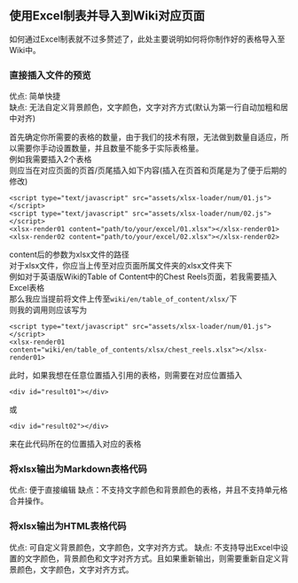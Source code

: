 <h2>使用Excel制表并导入到Wiki对应页面</h2>

如何通过Excel制表就不过多赘述了，此处主要说明如何将你制作好的表格导入至Wiki中。

### 直接插入文件的预览

优点: 简单快捷<br>
缺点: 无法自定义背景颜色，文字颜色，文字对齐方式(默认为第一行自动加粗和居中对齐)

首先确定你所需要的表格的数量，由于我们的技术有限，无法做到数量自适应，所以需要你手动设置数量，并且数量不能多于实际表格量。<br>
例如我需要插入2个表格<br>
则应当在对应页面的页首/页尾插入如下内容(插入在页首和页尾是为了便于后期的修改)

```
<script type="text/javascript" src="assets/xlsx-loader/num/01.js"></script>
<script type="text/javascript" src="assets/xlsx-loader/num/02.js"></script>
<xlsx-render01 content="path/to/your/excel/01.xlsx"></xlsx-render01>
<xlsx-render02 content="path/to/your/excel/02.xlsx"></xlsx-render02>
```

content后的参数为xlsx文件的路径<br>
对于xlsx文件，你应当上传至对应页面所属文件夹的xlsx文件夹下<br>
例如对于英语版Wiki的Table of Content中的Chest Reels页面，若我需要插入Excel表格<br>
那么我应当提前将文件上传至`wiki/en/table_of_content/xlsx/`下<br>
则我的调用则应该写为

```
<script type="text/javascript" src="assets/xlsx-loader/num/01.js"></script>
<xlsx-render01 content="wiki/en/table_of_contents/xlsx/chest_reels.xlsx"></xlsx-render01>
```

此时，如果我想在任意位置插入引用的表格，则需要在对应位置插入

```
<div id="result01"></div>
```

或

```
<div id="result02"></div>
```

来在此代码所在的位置插入对应的表格

### 将xlsx输出为Markdown表格代码

优点: 便于直接编辑
缺点：不支持文字颜色和背景颜色的表格，并且不支持单元格合并操作。

### 将xlsx输出为HTML表格代码

优点: 可自定义背景颜色，文字颜色，文字对齐方式。
缺点: 不支持导出Excel中设置的文字颜色，背景颜色和文字对齐方式。且如果重新输出，则需要重新自定义背景颜色，文字颜色，文字对齐方式。
